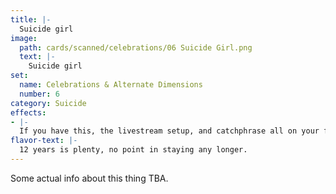 ```yaml
---
title: |-
  Suicide girl
image: 
  path: cards/scanned/celebrations/06 Suicide Girl.png
  text: |-
    Suicide girl
set:
  name: Celebrations & Alternate Dimensions
  number: 6
category: Suicide
effects: 
- |-
  If you have this, the livestream setup, and catchphrase all on your field, kill yourself (you lose)
flavor-text: |-
  12 years is plenty, no point in staying any longer.
---
```

Some actual info about this thing TBA.
